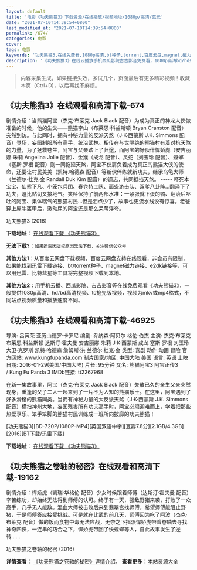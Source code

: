 ```yaml
---
layout: default
title: '电影《功夫熊猫3》下载资源/在线播放/视频地址/1080p/高清/蓝光'
date: "2021-07-10T14:39:54+0800"
last_modified_at: "2021-07-10T14:39:54+0800"
permalink: /674/
categories: 电影
cover:
tags: 电影
keywords: '功夫熊猫3,在线免费看,1080p高清,bt种子,torrent,百度云盘,magnet,磁力链,迅雷下载资源'
description: '《功夫熊猫3》在线云播放手机西瓜影院吉吉影音免费看，1080p高清bd/hd未删减完整版和tc抢先枪版，mkv/mp4格式，附带bt/torrent种子、magnet/磁力链、百度云盘、网盘资源迅雷下载链接'
---
```


>内容采集生成，如果链接失效，多试几个，页面最后有更多精彩视频！收藏本页（Ctrl+D)，以后再找不麻烦。


## 《功夫熊猫3》在线观看和高清下载-674

剧情介绍：当熊猫阿宝（杰克·布莱克 Jack Black 配音）为成为真正的神龙大侠做准备的时候，他的生父——熊猫李山（布莱恩·科兰斯顿 Bryan Cranston 配音）突然到访。与此同时，拥有神秘力量的反派天煞（J·K·西蒙斯 J.K. Simmons 配音）登场，妄图制服所有高手，统治武林。相传在与世隔绝的熊猫村有着对抗天煞的力量，为了拯救苍生，阿宝与父亲踏上了归途，而阿宝的好伙伴悍娇虎（安吉丽娜·朱莉 Angelina Jolie 配音）、金猴（成龙 配音）、灵蛇（刘玉玲 配音）、螳螂（塞斯.罗根 配音）则一同拖延天煞，阿宝不仅肩负着成为真正的熊猫大侠的使命，还要让村民美美（凯特.哈德森 配音）等新伙伴练就新功夫，继承乌龟大师（兰德尔·杜克·金 Randall Duk Kim 配音）的遗志，共同抵挡天煞。 ----- 吓死本宝宝、仙熊下凡、小笼包兵团、春卷特工队、面条游击队、双爹八卦阵…翻译下了功夫，逗比贴切又接地气。笑料保持了前两部水准：一紧张就下蛋的鸭、翻滚后呕吐的阿宝、集体喘气的熊猫村民…但是泪点少了，故事也更流水线没有惊喜。老爸穿上犀牛盔甲后，激动尿的阿宝还是那么呆萌浮夸。


功夫熊猫3 (2016)

**下载地址**： [在线观看下载 《功夫熊猫3》](https://www.btbtdy.me/btdy/dy1655.html) 


**无法下载?**：`如果迅雷因版权原因无法下载，关注微信公众号 `

**其他方法1**：从百度云网盘下载视频，百度云网盘支持在线观看，非会员有限制，如果能找到迅雷下载链接、bt/torrent种子、magnet磁力链接、e2dk链接等，可以用迅雷、比特彗星等工具将完整视频下载到本地。

**其他方法2**：用手机云播、西瓜影院、吉吉影音等在线免费观看《功夫熊猫3》，一般提供1080p高清、hd/bd高清视频、tc抢先版视频，视频为mkv或mp4格式，不同站点视频质量和播放速度不同。


## 《功夫熊猫3》在线观看和高清下载-46925

导演: 吕寅荣 亚历山德罗·卡罗尼 编剧: 乔纳森·阿贝尔 格伦·伯杰 主演: 杰克·布莱克 布莱恩·科兰斯顿 达斯汀·霍夫曼 安吉丽娜·朱莉 J·K·西蒙斯 成龙 塞斯·罗根 刘玉玲 大卫·克罗斯 凯特·哈德森 詹姆斯·洪 兰德尔·杜克·金 类型: 喜剧 动作 动画 冒险 官方网站: www.kungfupanda.com 制片国家/地区: 中国大陆 美国 语言: 英语 上映日期: 2016-01-29(美国/中国大陆) 片长: 95分钟 又名: 熊猫阿宝3 阿宝正传3 / Kung Fu Panda 3 IMDb链接: tt2267968

在新一集故事里，阿宝（杰克·布莱克 Jack Black 配音）失散已久的亲生父亲突然现身，重逢的父子二人一起来到了一片不为人知的熊猫乐土。在这里，阿宝遇到了好多滑稽的熊猫同类。当拥有神秘力量的大反派天煞（J·K·西蒙斯 J.K. Simmons 配音）横扫神州大地，妄图残害所有功夫高手时，阿宝必须迎难而上，学着把那些热爱享乐、笨手笨脚的熊猫村民训练成一班所向披靡的功夫熊猫！


[功夫熊猫3][BD-720P/1080P-MP4][英国双语中字][豆瓣7.8分][2.1GB/4.3GB][2016][BT下载/迅雷下载]

**下载地址**： [在线观看下载 《功夫熊猫3》](https://www.btdx8.com/torrent/kung_fu_panda3_2016.html) 


## 《功夫熊猫之卷轴的秘密》在线观看和高清下载-19162

剧情介绍：悍娇虎（凯瑞·华格伦 配音）少女时候跟着师傅（达斯汀·霍夫曼 配音）辛苦练功，却始终无法得到师傅的认可。终于有一天，强敌野猪来袭，打败了一众高手，几乎无人能敌。混血大师被击败后来到翡翠宫找师傅，希望师傅能阻止野猪，于是师傅答应接受挑战。可是就在比武的前几天，师傅因为吃了阿波（杰克·布莱克 配音）做的饭而食物中毒无法应战，无奈之下指派悍娇虎带着卷轴去寻找神奇四侠，一连串的巧合之下，悍娇虎带回了快螳螂等人，自此故事发生了逆转……


功夫熊猫之卷轴的秘密 (2016)

**详情查看**： [《功夫熊猫之卷轴的秘密》详情介绍](/movie/19162/)， **查看更多**：[本站资源大全](/movie/t/all/)


